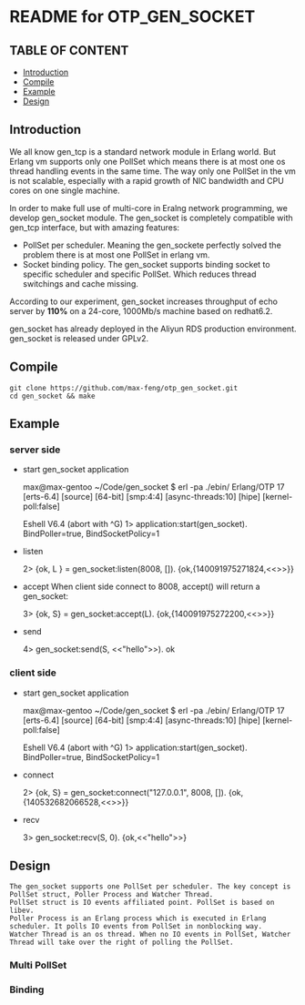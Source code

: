  README for OTP_GEN_SOCKET
 ========================================================================

## TABLE OF CONTENT ##

* [Introduction](#introduction)
* [Compile](#compile)
* [Example](#example)
* [Design](#Design)

## Introduction ##

We all know gen_tcp is a standard network module in Erlang world.
But Erlang vm supports only one PollSet which means there is at most one
os thread handling events in the same time.
The way only one PollSet in the vm is not scalable, especially with a rapid growth of NIC bandwidth and CPU cores on one single machine.

In order to make full use of multi-core in Eralng network programming, we develop gen_socket module.
The gen_socket is completely compatible with gen_tcp interface, but with amazing features:
- PollSet per scheduler. Meaning the gen_sockete perfectly solved the problem there is at most one PollSet in erlang vm.
- Socket binding policy. The gen_socket supports binding socket to specific scheduler and specific PollSet. Which reduces thread switchings and cache missing.

According to our experiment, gen_socket increases throughput of echo server by **110%** on a 24-core, 1000Mb/s machine based on redhat6.2.

gen_socket has already deployed in the Aliyun RDS production environment.
gen_socket is released under GPLv2.

## Compile ##

	git clone https://github.com/max-feng/otp_gen_socket.git
	cd gen_socket && make

## Example ##
### server side ###
* start gen_socket application

	max@max-gentoo ~/Code/gen_socket $ erl -pa ./ebin/
	Erlang/OTP 17 [erts-6.4] [source] [64-bit] [smp:4:4] [async-threads:10] [hipe] [kernel-poll:false]
	
	Eshell V6.4  (abort with ^G)
	1> application:start(gen_socket).
	BindPoller=true, BindSocketPolicy=1

* listen

	2> {ok, L } = gen_socket:listen(8008, []).
	{ok,{140091975271824,<<>>}}

* accept
   When client side connect to 8008, accept() will return a gen_socket:

	3> {ok, S} = gen_socket:accept(L).
	{ok,{140091975272200,<<>>}}

* send

	4> gen_socket:send(S, <<"hello">>).
	ok

### client side ###
* start gen_socket application

	max@max-gentoo ~/Code/gen_socket $ erl -pa ./ebin/
	Erlang/OTP 17 [erts-6.4] [source] [64-bit] [smp:4:4] [async-threads:10] [hipe] [kernel-poll:false]
	
	Eshell V6.4  (abort with ^G)
	1> application:start(gen_socket).
	BindPoller=true, BindSocketPolicy=1

* connect

	2> {ok, S} = gen_socket:connect("127.0.0.1", 8008, []).
	{ok,{140532682066528,<<>>}}

* recv

	3> gen_socket:recv(S, 0).
	{ok,<<"hello">>}

## Design ##

    The gen_socket supports one PollSet per scheduler. The key concept is PollSet struct, Poller Process and Watcher Thread.
    PollSet struct is IO events affiliated point. PollSet is based on libev.
    Poller Process is an Erlang process which is executed in Erlang scheduler. It polls IO events from PollSet in nonblocking way.
    Watcher Thread is an os thread. When no IO events in PollSet, Watcher Thread will take over the right of polling the PollSet.

### Multi PollSet ###
### Binding ###

